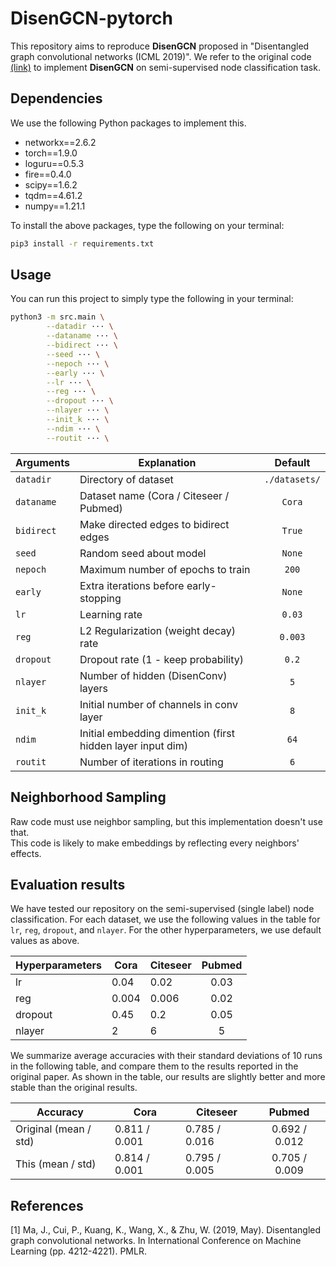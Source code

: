 # DisenGCN-pytorch

This repository aims to reproduce **DisenGCN** proposed in "Disentangled graph convolutional networks (ICML 2019)". 
We refer to the original code [(link)](https://jianxinma.github.io/assets/DisenGCN-py3.zip) to implement **DisenGCN** on semi-supervised node classification task. 

## Dependencies
We use the following Python packages to implement this. 

* networkx==2.6.2
* torch==1.9.0
* loguru==0.5.3
* fire==0.4.0
* scipy==1.6.2
* tqdm==4.61.2
* numpy==1.21.1  

To install the above packages, type the following on your terminal:
```bash
pip3 install -r requirements.txt
```

## Usage
You can run this project to simply type the following in your terminal:

```bash
python3 -m src.main \
        --datadir ··· \
        --dataname ··· \
        --bidirect ··· \
        --seed ··· \
        --nepoch ··· \
        --early ··· \
        --lr ··· \
        --reg ··· \
        --dropout ··· \
        --nlayer ··· \
        --init_k ··· \
        --ndim ··· \
        --routit ··· \
```

| Arguments     | Explanation       | Default       | 
| --------------|-------------------|:-------------:|
| `datadir` | Directory of dataset | `./datasets/` |
| `dataname` | Dataset name (Cora / Citeseer / Pubmed) | `Cora`|
| `bidirect` | Make directed edges to bidirect edges | `True`|
| `seed` | Random seed about model | `None`|
| `nepoch` | Maximum number of epochs to train | `200`|
| `early` | Extra iterations before early-stopping | `None`|
| `lr` | Learning rate | `0.03`|
| `reg` | L2 Regularization (weight decay) rate  | `0.003`|
| `dropout` | Dropout rate (1 - keep probability) | `0.2`|
| `nlayer` | Number of hidden (DisenConv) layers | `5`|
| `init_k` | Initial number of channels in conv layer | `8`|
| `ndim` | Initial embedding dimention (first hidden layer input dim) | `64`|
| `routit` | Number of iterations in routing | `6` |


## Neighborhood Sampling
Raw code must use neighbor sampling, but this implementation doesn't use that.  
This code is likely to make embeddings by reflecting every neighbors' effects.


## Evaluation results
We have tested our repository on the semi-supervised (single label) node classification. 
For each dataset, we use the following values in the table for `lr`, `reg`, `dropout`, and `nlayer`. 
For the other hyperparameters, we use default values as above. 

| Hyperparameters |   Cora    | Citeseer   |    Pubmed   |
|----------------|----------|-------------|:-----------:|
|     lr         |    0.04  |     0.02    |      0.03   |
|     reg        |    0.004 |  0.006      |      0.02   |
|     dropout    |    0.45  |   0.2       |      0.05   |
|     nlayer     |     2    |    6        |      5      |
 

We summarize average accuracies with their standard deviations of 10 runs in the following table, and compare them to the results reported in the original paper. 
As shown in the table, our results are slightly better and more stable than the original results. 

|          Accuracy            |             Cora          |          Citeseer        |           Pubmed           |
|------------------------------|---------------------------|--------------------------|:--------------------------:|
|   Original (mean / std)    |     0.811 /  0.001        |  0.785 / 0.016           |            0.692 / 0.012   |
|     This (mean / std)    |     0.814 / 0.001         |  0.795 / 0.005           |           0.705 / 0.009    |
 


## References 
[1] Ma, J., Cui, P., Kuang, K., Wang, X., & Zhu, W. (2019, May). Disentangled graph convolutional networks. In International Conference on Machine Learning (pp. 4212-4221). PMLR.
